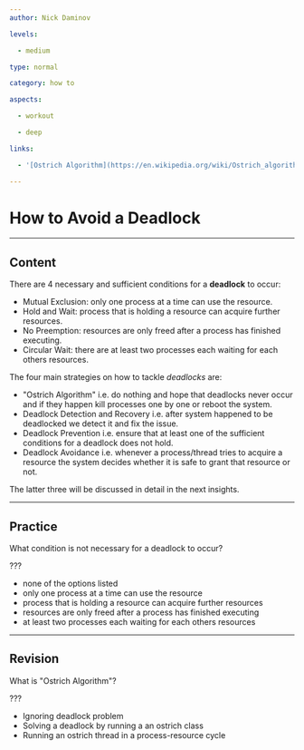 ```yaml
---
author: Nick Daminov

levels:

  - medium

type: normal

category: how to

aspects:

  - workout

  - deep

links:

  - '[Ostrich Algorithm](https://en.wikipedia.org/wiki/Ostrich_algorithm){website}'

---
```


# How to Avoid a Deadlock

---
## Content

There are 4 necessary and sufficient conditions for a **deadlock** to occur:

 - Mutual Exclusion: only one process at a time can use the resource.
 - Hold and Wait: process that is holding a resource can acquire further resources.
 - No Preemption: resources are only freed after a process has finished executing.
 - Circular Wait: there are at least two processes each waiting for each others resources.


The four main strategies on how to tackle *deadlocks* are:

- "Ostrich Algorithm" i.e. do nothing and hope that deadlocks never occur and if they happen kill processes one by one or reboot the system.
- Deadlock Detection and Recovery i.e. after system happened to be deadlocked we detect it and fix the issue.
- Deadlock Prevention i.e. ensure that at least one of the sufficient conditions for a deadlock does not hold.
- Deadlock Avoidance i.e. whenever a process/thread tries to acquire a resource the system decides whether it is safe to grant that resource or not.

The latter three will be discussed in detail in the next insights.

---
## Practice

What condition is not necessary for a deadlock to occur?

???

* none of the options listed
* only one process at a time can use the resource
* process that is holding a resource can acquire further resources
* resources are only freed after a process has finished executing
* at least two processes each waiting for each others resources

---
## Revision

What is "Ostrich Algorithm"?

???

* Ignoring deadlock problem
* Solving a deadlock by running a an ostrich class
* Running an ostrich thread in a process-resource cycle